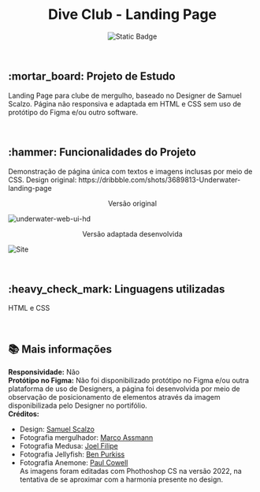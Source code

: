 <h1 align="center">Dive Club - Landing Page</h1>
<p align="center">
<img alt="Static Badge" src="https://img.shields.io/badge/STATUS-COMPLETO-green">
</p>
<br>
<h2>:mortar_board: Projeto de Estudo</h2>
<p>Landing Page para clube de mergulho, baseado no Designer de Samuel Scalzo. Página não responsiva e adaptada em HTML e CSS sem uso de protótipo do Figma e/ou outro software.</p>
<br>
<h2>:hammer: Funcionalidades do Projeto</h2>
<p>Demonstração de página única com textos e imagens inclusas por meio de CSS. Design original: https://dribbble.com/shots/3689813-Underwater-landing-page</p>

<p align="center">Versão original
  
![underwater-web-ui-hd](https://github.com/user-attachments/assets/7343e831-4b20-4a5a-a056-ad61543a2949)

<p align="center">Versão adaptada desenvolvida
  
![Site](https://github.com/user-attachments/assets/ac4f282d-ef35-4895-be4a-a850badf6b8f)


<br>
<h2>:heavy_check_mark: Linguagens utilizadas</h2>
<p>HTML e CSS</p>
<br>
<h2>📚 Mais informações</h2>

<b>Responsividade:</b> Não<br>
<b>Protótipo no Figma:</b> Não foi disponibilizado protótipo no Figma e/ou outra plataforma de uso de Designers, a página foi desenvolvida por meio de observação de posicionamento de elementos através da imagem disponibilizada pelo Designer no portifólio.<br>
<b>Créditos:</b>
- Design: [Samuel Scalzo](https://dribbble.com/scalzodesign)
- Fotografia mergulhador: [Marco Assmann](https://unsplash.com/pt-br/@marco_assmann?utm_content=creditCopyText&utm_medium=referral&utm_source=unsplash)
- Fotografia Medusa: [Joel Filipe](https://stocksnap.io/author/37764)
- Fotografia Jellyfish: [Ben Purkiss](https://unsplash.com/pt-br/@b_purkiss?utm_content=creditCopyText&utm_medium=referral&utm_source=unsplash")
- Fotografia Anemone: [Paul Cowell](https://www.shutterstock.com/pt/g/paul+cowell)<br>
As imagens foram editadas com Phothoshop CS na versão 2022, na tentativa de se aproximar com a harmonia presente no design.
